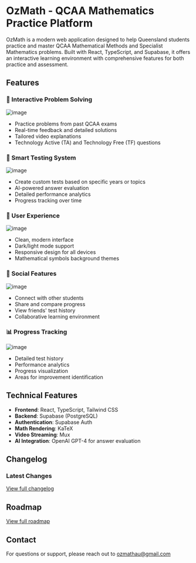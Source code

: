 # OzMath - QCAA Mathematics Practice Platform

OzMath is a modern web application designed to help Queensland students practice and master QCAA Mathematical Methods and Specialist Mathematics problems. Built with React, TypeScript, and Supabase, it offers an interactive learning environment with comprehensive features for both practice and assessment.

## Features

### 🎯 Interactive Problem Solving
![image](https://github.com/user-attachments/assets/bcd6582a-4acf-4bfe-83ab-4c6848d2ab8b)

- Practice problems from past QCAA exams
- Real-time feedback and detailed solutions
- Tailored video explanations 
- Technology Active (TA) and Technology Free (TF) questions

### 📝 Smart Testing System
![image](https://github.com/user-attachments/assets/47d4bc56-3551-4569-ac28-226b4c1960a5)

- Create custom tests based on specific years or topics
- AI-powered answer evaluation
- Detailed performance analytics
- Progress tracking over time

### 🎨 User Experience
![image](https://github.com/user-attachments/assets/9928a8bf-6df4-40da-a169-383047eca11f)

- Clean, modern interface
- Dark/light mode support
- Responsive design for all devices
- Mathematical symbols background themes

### 👥 Social Features
![image](https://github.com/user-attachments/assets/c16e66f6-5274-42f6-a664-e7e6045f2277)

- Connect with other students
- Share and compare progress
- View friends' test history
- Collaborative learning environment

### 📊 Progress Tracking
![image](https://github.com/user-attachments/assets/73a8fd62-c051-4807-af30-918703e281de)

- Detailed test history
- Performance analytics
- Progress visualization
- Areas for improvement identification

## Technical Features

- **Frontend**: React, TypeScript, Tailwind CSS
- **Backend**: Supabase (PostgreSQL)
- **Authentication**: Supabase Auth
- **Math Rendering**: KaTeX
- **Video Streaming**: Mux
- **AI Integration**: OpenAI GPT-4 for answer evaluation

## Changelog

### Latest Changes

[View full changelog](CHANGELOG.md)

## Roadmap

[View full roadmap](TODO.md)


## Contact

For questions or support, please reach out to [ozmathau@gmail.com](mailto:ozmathau@gmail.com)
